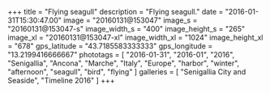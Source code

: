 +++
title = "Flying seagull"
description = "Flying seagull."
date = "2016-01-31T15:30:47.00"
image = "20160131@153047"
image_s = "20160131@153047-s"
image_width_s = "400"
image_height_s = "265"
image_xl = "20160131@153047-xl"
image_width_xl = "1024"
image_height_xl = "678"
gps_latitude = "43.7185583333333"
gps_longitude = "13.2199416666667"
phototags = [ "2016-01-31", "2016-01", "2016", "Senigallia", "Ancona", "Marche", "Italy", "Europe", "harbor", "winter", "afternoon", "seagull", "bird", "flying" ]
galleries = [ "Senigallia City and Seaside", "Timeline 2016" ]
+++
